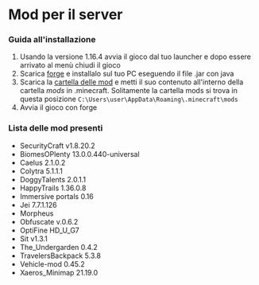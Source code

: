 # Mod per il server
### Guida all'installazione
1. Usando la versione 1.16.4 avvia il gioco dal tuo launcher e dopo essere arrivato al menù chiudi il gioco
2. Scarica [forge](www.google.it) e installalo sul tuo PC eseguendo il file .jar con java
3. Scarica la [cartella delle mod](www.google.it) e metti il suo contenuto all'interno della cartella *mods* in .minecraft. Solitamente la cartella mods si trova in questa posizione `C:\Users\user\AppData\Roaming\.minecraft\mods`
4. Avvia il gioco con forge
### Lista delle mod presenti
* SecurityCraft v1.8.20.2
* BiomesOPlenty 13.0.0.440-universal
* Caelus 2.1.0.2
* Colytra 5.1.1.1
* DoggyTalents 2.0.1.1
* HappyTrails 1.36.0.8
* Immersive portals 0.16
* Jei 7.7.1.126
* Morpheus
* Obfuscate v.0.6.2
* OptiFine HD_U_G7
* Sit v1.3.1
* The_Undergarden 0.4.2
* TravelersBackpack 5.3.8
* Vehicle-mod 0.45.2
* Xaeros_Minimap 21.19.0
